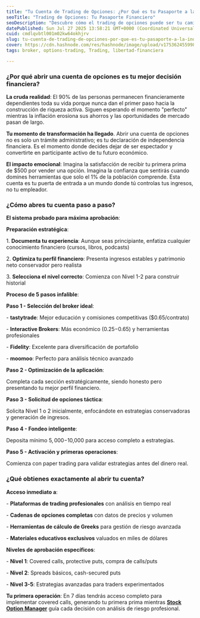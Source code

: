 ```yaml
---
title: "Tu Cuenta de Trading de Opciones: ¿Por Qué es tu Pasaporte a la Independencia Financiera?"
seoTitle: "Trading de Opciones: Tu Pasaporte Financiero"
seoDescription: "Descubre cómo el trading de opciones puede ser tu camino hacia la independencia financiera."
datePublished: Sun Jul 27 2025 13:58:21 GMT+0000 (Coordinated Universal Time)
cuid: cmdlqvbtl001m02kw64okhjrv
slug: tu-cuenta-de-trading-de-opciones-por-que-es-tu-pasaporte-a-la-independencia-financiera
cover: https://cdn.hashnode.com/res/hashnode/image/upload/v1753624559984/ef17d9a5-ca07-4268-ae9a-413dc4dfce7a.png
tags: broker, options-trading, Trading, libertad-financiera

---
```


### ¿Por qué abrir una cuenta de opciones es tu mejor decisión financiera?

**La cruda realidad**: El 90% de las personas permanecen financieramente dependientes toda su vida porque nunca dan el primer paso hacia la construcción de riqueza activa. Siguen esperando el momento "perfecto" mientras la inflación erosiona sus ahorros y las oportunidades de mercado pasan de largo.

**Tu momento de transformación ha llegado**. Abrir una cuenta de opciones no es solo un trámite administrativo; es tu declaración de independencia financiera. Es el momento donde decides dejar de ser espectador y convertirte en participante activo de tu futuro económico.

**El impacto emocional**: Imagina la satisfacción de recibir tu primera prima de $500 por vender una opción. Imagina la confianza que sentirás cuando domines herramientas que solo el 1% de la población comprende. Esta cuenta es tu puerta de entrada a un mundo donde tú controlas tus ingresos, no tu empleador.

### ¿Cómo abres tu cuenta paso a paso?

**El sistema probado para máxima aprobación**:

**Preparación estratégica**:

1\. **Documenta tu experiencia**: Aunque seas principiante, enfatiza cualquier conocimiento financiero (cursos, libros, podcasts)

2\. **Optimiza tu perfil financiero**: Presenta ingresos estables y patrimonio neto conservador pero realista

3\. **Selecciona el nivel correcto**: Comienza con Nivel 1-2 para construir historial

**Proceso de 5 pasos infalible**:

**Paso 1 - Selección del broker ideal**:

\- **tastytrade**: Mejor educación y comisiones competitivas ($0.65/contrato)

\- **Interactive Brokers**: Más económico ($0.25-$0.65) y herramientas profesionales

\- **Fidelity**: Excelente para diversificación de portafolio

\- **moomoo**: Perfecto para análisis técnico avanzado

**Paso 2 - Optimización de la aplicación**:

Completa cada sección estratégicamente, siendo honesto pero presentando tu mejor perfil financiero.

**Paso 3 - Solicitud de opciones táctica**:

Solicita Nivel 1 o 2 inicialmente, enfocándote en estrategias conservadoras y generación de ingresos.

**Paso 4 - Fondeo inteligente**:

Deposita mínimo $5,000-$10,000 para acceso completo a estrategias.

**Paso 5 - Activación y primeras operaciones**:

Comienza con paper trading para validar estrategias antes del dinero real.

### ¿Qué obtienes exactamente al abrir tu cuenta?

**Acceso inmediato a**:

\- **Plataformas de trading profesionales** con análisis en tiempo real

\- **Cadenas de opciones completas** con datos de precios y volumen

\- **Herramientas de cálculo de Greeks** para gestión de riesgo avanzada

\- **Materiales educativos exclusivos** valuados en miles de dólares

**Niveles de aprobación específicos**:

\- **Nivel 1**: Covered calls, protective puts, compra de calls/puts

\- **Nivel 2**: Spreads básicos, cash-secured puts

\- **Nivel 3-5**: Estrategias avanzadas para traders experimentados

**Tu primera operación**: En 7 días tendrás acceso completo para implementar covered calls, generando tu primera prima mientras [**Stock Option Manager**](https://www.stockoptionmanager.com/) guía cada decisión con análisis de riesgo profesional.
